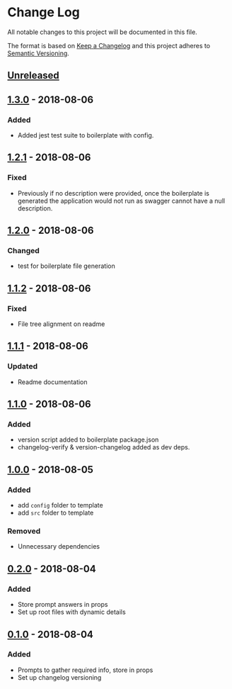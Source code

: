 # Change Log

All notable changes to this project will be documented in this file.

The format is based on [Keep a Changelog](http://keepachangelog.com/)
and this project adheres to [Semantic Versioning](http://semver.org/).

## [Unreleased][]

## [1.3.0][] - 2018-08-06
### Added
- Added jest test suite to boilerplate with config.

## [1.2.1][] - 2018-08-06
### Fixed
- Previously if no description were provided, once the boilerplate is generated the application would not run as swagger cannot have a null description.

## [1.2.0][] - 2018-08-06
### Changed
- test for boilerplate file generation

## [1.1.2][] - 2018-08-06
### Fixed
- File tree alignment on readme

## [1.1.1][] - 2018-08-06
### Updated
- Readme documentation

## [1.1.0][] - 2018-08-06
### Added
- version script added to boilerplate package.json
- changelog-verify & version-changelog added as dev deps.

## [1.0.0][] - 2018-08-05
### Added
- add `config` folder to template
- add `src` folder to template

### Removed
- Unnecessary dependencies

## [0.2.0][] - 2018-08-04
### Added
- Store prompt answers in props
- Set up root files with dynamic details

## [0.1.0][] - 2018-08-04
### Added
- Prompts to gather required info, store in props
- Set up changelog versioning


[Unreleased]: https://github.com/tomdaniels/generator-td-node-api-server/compare/v1.3.0...HEAD
[1.3.0]: https://github.com/tomdaniels/generator-td-node-api-server/compare/v1.2.1...v1.3.0
[1.2.1]: https://github.com/tomdaniels/generator-td-node-api-server/compare/v1.2.0...v1.2.1
[1.2.0]: https://github.com/tomdaniels/generator-td-node-api-server/compare/v1.1.2...v1.2.0
[1.1.2]: https://github.com/tomdaniels/generator-td-node-api-server/compare/v1.1.1...v1.1.2
[1.1.1]: https://github.com/tomdaniels/generator-td-node-api-server/compare/v1.1.0...v1.1.1
[1.1.0]: https://github.com/tomdaniels/generator-td-node-api-server/compare/v1.0.0...v1.1.0
[1.0.0]: https://github.com/tomdaniels/generator-td-node-api-server/compare/v0.2.0...v1.0.0
[0.2.0]: https://github.com/tomdaniels/generator-td-node-api-server/compare/v0.1.0...v0.2.0
[0.1.0]: https://github.com/tomdaniels/generator-td-node-api-server/tree/v0.1.0
